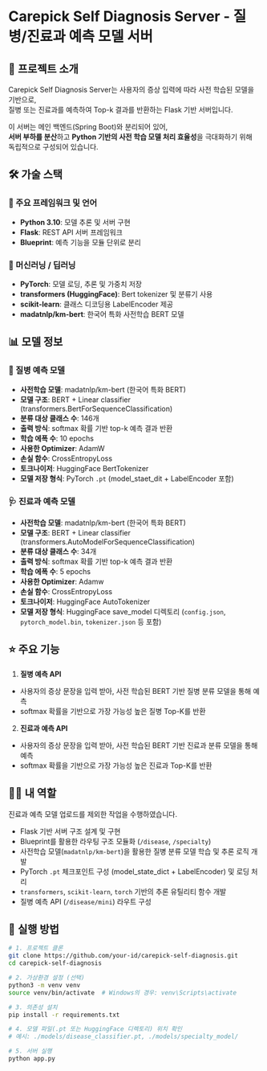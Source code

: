 # Carepick Self Diagnosis Server - 질병/진료과 예측 모델 서버

## 📄 프로젝트 소개
Carepick Self Diagnosis Server는 사용자의 증상 입력에 따라 사전 학습된 모델을 기반으로, <br>
질병 또는 진료과를 예측하여 Top-k 결과를 반환하는 Flask 기반 서버입니다. <br>

이 서버는 메인 백엔드(Spring Boot)와 분리되어 있어, <br>
**서버 부하를 분산**하고 **Python 기반의 사전 학습 모델 처리 효율성**을 극대화하기 위해 <br>
독립적으로 구성되어 있습니다.

## 🛠️ 가술 스택

### 📌 주요 프레임워크 및 언어
- **Python 3.10**: 모델 추론 및 서버 구현
- **Flask**: REST API 서버 프레임워크
- **Blueprint**: 예측 기능을 모듈 단위로 분리
  
### 🤖 머신러닝 / 딥러닝
- **PyTorch**: 모델 로딩, 추론 및 가중치 저장
- **transformers (HuggingFace)**: Bert tokenizer 및 분류기 사용
- **scikit-learn**: 클래스 디코딩용 LabelEncoder 제공
- **madatnlp/km-bert**: 한국어 특화 사전학습 BERT 모델
  
## 📊 모델 정보
### 🦠 질병 예측 모델
- **사전학습 모델**: madatnlp/km-bert (한국어 특화 BERT)
- **모델 구조**: BERT + Linear classifier (transformers.BertForSequenceClassification)
- **분류 대상 클래스 수**: 146개
- **출력 방식**: softmax 확률 기반 top-k 예측 결과 반환
- **학습 에폭 수**: 10 epochs
- **사용한 Optimizer**: AdamW
- **손실 함수**: CrossEntropyLoss
- **토크나이저**: HuggingFace BertTokenizer
- **모델 저장 형식**: PyTorch `.pt` (model_staet_dit + LabelEncoder 포함)
  
### 🩺 진료과 예측 모델
- **사전학습 모델**: madatnlp/km-bert (한국어 특화 BERT)
- **모델 구조**: BERT + Linear classifier (transformers.AutoModelForSequenceClassification)
- **분류 대상 클래스 수**: 34개
- **출력 방식**: softmax 확률 기반 top-k 예측 결과 반환
- **학습 에폭 수**: 5 epochs
- **사용한 Optimizer**: Adamw
- **손실 함수**: CrossEntropyLoss
- **토크나이저**: HuggingFace AutoTokenizer
- **모델 저장 형식**: HuggingFace save_model 디렉토리 (`config.json`, `pytorch_model.bin`, `tokenizer.json` 등 포함)

## ⭐ 주요 기능
1. **질병 예측 API**
  - 사용자의 증상 문장을 입력 받아, 사전 학습된 BERT 기반 질병 분류 모델을 통해 예측
  - softmax 확률을 기반으로 가장 가능성 높은 질병 Top-K를 반환
2. **진료과 예측 API**
  - 사용자의 증상 문장을 입력 받아, 사전 학습된 BERT 기반 진료과 분류 모델을 통해 예측
  - softmax 확률을 기반으로 가장 가능성 높은 진료과 Top-K를 반환

## 👨‍💻 내 역할
진료과 예측 모델 업로드를 제외한 작업을 수행하였습니다.

- Flask 기반 서버 구조 설계 및 구현
- Blueprint를 활용한 라우팅 구조 모듈화 (`/disease`, `/specialty`)
- 사전학습 모델(`madatnlp/km-bert`)을 활용한 질병 분류 모델 학습 및 추론 로직 개발
- PyTorch `.pt` 체크포인트 구성 (model_state_dict + LabelEncoder) 및 로딩 처리
- `transformers`, `scikit-learn`, `torch` 기반의 추론 유틸리티 함수 개발
- 질병 예측 API (`/disease/mini`) 라우트 구성

## 🚀 실행 방법

```bash
# 1. 프로젝트 클론
git clone https://github.com/your-id/carepick-self-diagnosis.git
cd carepick-self-diagnosis

# 2. 가상환경 설정 (선택)
python3 -m venv venv
source venv/bin/activate  # Windows의 경우: venv\Scripts\activate

# 3. 의존성 설치
pip install -r requirements.txt

# 4. 모델 파일(.pt 또는 HuggingFace 디렉토리) 위치 확인
# 예시: ./models/disease_classifier.pt, ./models/specialty_model/

# 5. 서버 실행
python app.py
```
